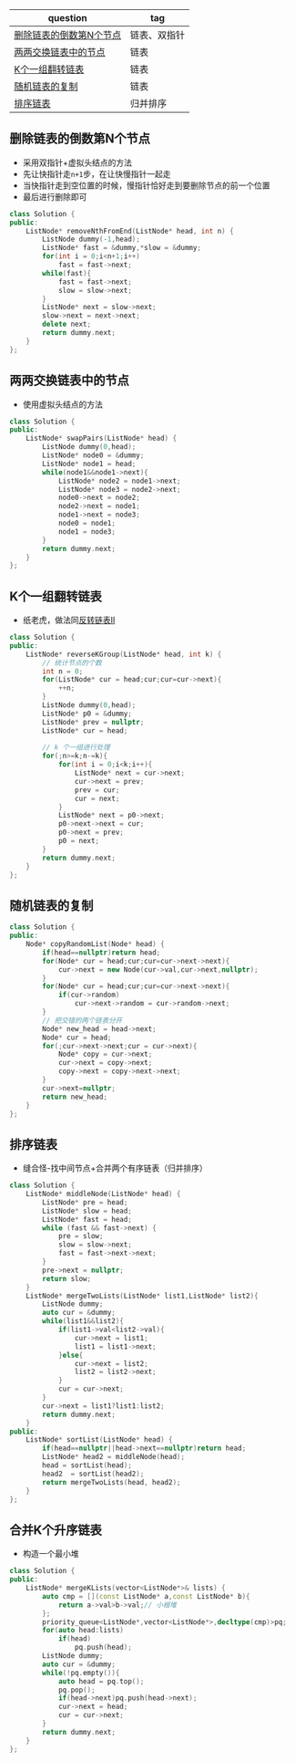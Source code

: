 | question                                                     | tag          |
| ------------------------------------------------------------ | ------------ |
| [删除链表的倒数第N个节点](https://leetcode.cn/problems/remove-nth-node-from-end-of-list?envType=study-plan-v2&envId=top-100-liked) | 链表、双指针 |
| [两两交换链表中的节点](https://leetcode.cn/problems/swap-nodes-in-pairs?envType=study-plan-v2&envId=top-100-liked) | 链表         |
| [K个一组翻转链表](https://leetcode.cn/problems/reverse-nodes-in-k-group?envType=study-plan-v2&envId=top-100-liked) | 链表         |
| [随机链表的复制](https://leetcode.cn/problems/copy-list-with-random-pointer?envType=study-plan-v2&envId=top-100-liked) | 链表         |
| [排序链表](https://leetcode.cn/problems/sort-list?envType=study-plan-v2&envId=top-100-liked) | 归并排序     |



## 删除链表的倒数第N个节点

- 采用双指针+虚拟头结点的方法
- 先让快指针走`n+1`步，在让快慢指针一起走
- 当快指针走到空位置的时候，慢指针恰好走到要删除节点的前一个位置
- 最后进行删除即可

```c++
class Solution {
public:
    ListNode* removeNthFromEnd(ListNode* head, int n) {
        ListNode dummy(-1,head);
        ListNode* fast = &dummy,*slow = &dummy;
        for(int i = 0;i<n+1;i++)
            fast = fast->next;
        while(fast){
            fast = fast->next;
            slow = slow->next;
        }
        ListNode* next = slow->next;
        slow->next = next->next;
        delete next;
        return dummy.next;
    }
};
```



## 两两交换链表中的节点

- 使用虚拟头结点的方法

```c++
class Solution {
public:
    ListNode* swapPairs(ListNode* head) {
        ListNode dummy(0,head);
        ListNode* node0 = &dummy;
        ListNode* node1 = head;
        while(node1&&node1->next){
            ListNode* node2 = node1->next;
            ListNode* node3 = node2->next;
            node0->next = node2;
            node2->next = node1;
            node1->next = node3;
            node0 = node1;
            node1 = node3;
        }
        return dummy.next;
    }
};
```

## K个一组翻转链表

- 纸老虎，做法同[反转链表II](https://leetcode.cn/problems/reverse-linked-list-ii)

```c++
class Solution {
public:
    ListNode* reverseKGroup(ListNode* head, int k) {
        // 统计节点的个数
        int n = 0;
        for(ListNode* cur = head;cur;cur=cur->next){
            ++n;
        }
        ListNode dummy(0,head);
        ListNode* p0 = &dummy;
        ListNode* prev = nullptr;
        ListNode* cur = head;
        
        // k 个一组进行处理
        for(;n>=k;n-=k){
            for(int i = 0;i<k;i++){
                ListNode* next = cur->next;
                cur->next = prev;
                prev = cur;
                cur = next;
            }
            ListNode* next = p0->next;
            p0->next->next = cur;
            p0->next = prev;
            p0 = next;
        }
        return dummy.next;
    }
};
```

## 随机链表的复制

```c++
class Solution {
public:
    Node* copyRandomList(Node* head) {
        if(head==nullptr)return head;
        for(Node* cur = head;cur;cur=cur->next->next){
            cur->next = new Node(cur->val,cur->next,nullptr);
        }
        for(Node* cur = head;cur;cur=cur->next->next){
            if(cur->random)
                cur->next->random = cur->random->next;
        }
        // 把交错的两个链表分开
        Node* new_head = head->next;
        Node* cur = head;
        for(;cur->next->next;cur = cur->next){
            Node* copy = cur->next;
            cur->next = copy->next;
            copy->next = copy->next->next;
        }
        cur->next=nullptr;
        return new_head;
    }
};
```

## 排序链表

- 缝合怪-找中间节点+合并两个有序链表（归并排序）

```c++
class Solution {
    ListNode* middleNode(ListNode* head) {
        ListNode* pre = head;
        ListNode* slow = head;
        ListNode* fast = head;
        while (fast && fast->next) {
            pre = slow; 
            slow = slow->next;
            fast = fast->next->next;
        }
        pre->next = nullptr; 
        return slow;
    }
    ListNode* mergeTwoLists(ListNode* list1,ListNode* list2){
        ListNode dummy;
        auto cur = &dummy;
        while(list1&&list2){
            if(list1->val<list2->val){
                cur->next = list1;
                list1 = list1->next;
            }else{
                cur->next = list2;
                list2 = list2->next;
            }
            cur = cur->next;
        }
        cur->next = list1?list1:list2;
        return dummy.next;
    }
public:
    ListNode* sortList(ListNode* head) {
        if(head==nullptr||head->next==nullptr)return head;
        ListNode* head2 = middleNode(head);
        head = sortList(head);
        head2  = sortList(head2);
        return mergeTwoLists(head, head2);
    }
};
```

## 合并K个升序链表

- 构造一个最小堆

```c++
class Solution {
public:
    ListNode* mergeKLists(vector<ListNode*>& lists) {
        auto cmp = [](const ListNode* a,const ListNode* b){
            return a->val>b->val;// 小根堆
        };
        priority_queue<ListNode*,vector<ListNode*>,decltype(cmp)>pq;
        for(auto head:lists)
            if(head)
                pq.push(head);
        ListNode dummy;
        auto cur = &dummy;
        while(!pq.empty()){
            auto head = pq.top();
            pq.pop();
            if(head->next)pq.push(head->next);
            cur->next = head;
            cur = cur->next;
        }
        return dummy.next;
    }
};
```

